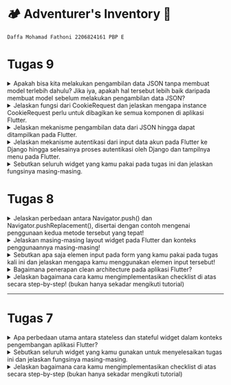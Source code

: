 # :camping: Adventurer's Inventory :school_satchel:
`Daffa Mohamad Fathoni 2206824161
PBP E`

# Tugas 9

<details>
<summary>Apakah bisa kita melakukan pengambilan data JSON tanpa membuat model terlebih dahulu? Jika iya, apakah hal tersebut lebih baik daripada membuat model sebelum melakukan pengambilan data JSON?</summary>

Pengambilan data JSON sendiri tidak memerlukan pembuatan model terlebih dahulu. JSON (JavaScript Object Notation) adalah format data ringan yang digunakan untuk pertukaran data antar aplikasi. Jadi, Anda dapat mengambil data JSON langsung tanpa membangun model khusus.

Namun, apakah Anda memerlukan pembuatan model tergantung pada tujuan pengambilan data tersebut. Jika Anda hanya ingin membaca atau mengambil data dari file JSON atau endpoint API, Anda tidak perlu membuat model. Anda dapat menggunakan bahasa pemrograman atau alat yang mendukung manipulasi data JSON, seperti Python dengan library json atau JavaScript dengan JSON.parse().

</details>

<details>
<summary>Jelaskan fungsi dari CookieRequest dan jelaskan mengapa instance CookieRequest perlu untuk dibagikan ke semua komponen di aplikasi Flutter.</summary>

Dalam konteks aplikasi Flutter yang berkomunikasi dengan server, penggunaan cookies seringkali terlibat dalam mekanisme otentikasi atau manajemen sesi. Cookies dapat digunakan untuk menyimpan informasi otentikasi atau data sesi yang diperlukan oleh server.

Namun, secara umum, jika Anda memiliki kebutuhan untuk menggunakan cookies di seluruh aplikasi Flutter Anda, Anda mungkin ingin membuat singleton atau objek yang dapat diakses secara global untuk menangani manajemen cookies tersebut. Alasan untuk ini dapat mencakup:

Konsistensi: Memiliki satu instance yang menangani manajemen cookies dapat memastikan konsistensi pengelolaan cookies di seluruh aplikasi. Jika Anda membuat instance CookieRequest dan membagikannya ke semua komponen, Anda dapat memastikan bahwa semua komponen menggunakan cookies yang sama.

Dapat Dikonfigurasi Secara Sentral: Dengan menggunakan singleton atau objek yang dapat diakses secara global, Anda dapat dengan mudah menambahkan konfigurasi atau opsi terkait cookies di satu tempat. Ini memudahkan pengelolaan dan perubahan konfigurasi di masa depan.

Kemudahan Penggunaan: Dengan menggunakan satu instance untuk menangani cookies, Anda mengurangi kebutuhan untuk melewatkan atau menyimpan cookies di banyak tempat. Ini dapat meningkatkan kemudahan penggunaan dan pemeliharaan.

Contoh sederhana dalam Flutter bisa terlihat seperti ini:

```dart
final request = context.watch<CookieRequest>();
```

Dengan menggunakan CookieRequest seperti di atas, Anda dapat membuat instance CookieRequest di satu tempat dan menggunakannya di seluruh aplikasi Anda untuk menangani cookies.

</details>


<details>
<summary>Jelaskan mekanisme pengambilan data dari JSON hingga dapat ditampilkan pada Flutter.</summary>



</details>


<details>
<summary>Jelaskan mekanisme autentikasi dari input data akun pada Flutter ke Django hingga selesainya proses autentikasi oleh Django dan tampilnya menu pada Flutter.</summary>
</details>


<details>
<summary>Sebutkan seluruh widget yang kamu pakai pada tugas ini dan jelaskan fungsinya masing-masing.</summary>
</details>


# Tugas 8
<details>
<summary>Jelaskan perbedaan antara Navigator.push() dan Navigator.pushReplacement(), disertai dengan contoh mengenai penggunaan kedua metode tersebut yang tepat!</summary>

`Navigator.push()` dan `Navigator.pushReplacement()` adalah dua metode yang digunakan dalam Flutter untuk mengelola navigasi antar halaman (routing).

| `Navigator.push()`| `Navigator.pushReplacement()`|
| --- | --- |
| Digunakan untuk menambahkan halaman baru ke dalam tumpukan navigasi.| Digunakan untuk mengganti halaman saat ini dengan halaman baru.|
| Mempush halaman baru ke atas halaman saat ini.| Halaman saat ini dihapus dari tumpukan dan diganti dengan halaman baru.|
| Menambahkan halaman baru ke tumpukan, sehingga pengguna dapat kembali ke halaman sebelumnya.| Berguna ketika Anda ingin mencegah pengguna untuk kembali ke halaman sebelumnya.|

Contoh untuk `Navigator.push()`
```dart
// Contoh menggunakan Navigator.push()
FlatButton(
  onPressed: () {
    Navigator.push(
      context,
      MaterialPageRoute(builder: (context) => HalamanBaru()),
    );
  },
  child: Text('Buka Halaman Baru'),
)
```


Contoh untuk `Navigator.pushReplacement()`
```dart
// Contoh menggunakan Navigator.pushReplacement()
FlatButton(
  onPressed: () {
    Navigator.pushReplacement(
      context,
      MaterialPageRoute(builder: (context) => HalamanBaru()),
    );
  },
  child: Text('Ganti ke Halaman Baru'),
)

```

</details>

<details>
<summary>Jelaskan masing-masing layout widget pada Flutter dan konteks penggunaannya masing-masing!</summary>

### 1. Single-child Layout Widgets

Berlaku untuk widget yang memiliki satu child widget di dalamnya

* Container: Digunakan untuk mengelompokkan dan mengatur widget lainnya.

```dart
Container(
  padding: EdgeInsets.all(16.0),
  margin: EdgeInsets.symmetric(vertical: 8.0),
  color: Colors.blue,
  child: Text('Isi Container'),
)

```

* Center: Menempatkan satu child widget di tengah parent widget.

```dart
Center(
  child: Text('Tengah'),
)

```

* Align: Menempatkan satu child widget dengan spesifikasi alignment.

```dart
Align(
  alignment: Alignment.bottomRight,
  child: Text('Di Bawah Kanan'),
)

```

### 2. Multi-child Layout Widgets

Widget yang dapat memiliki lebih dari satu child widget.

* Row and Column: Menempatkan child widget secara horizontal (Row) atau vertikal (Column).

```dart
Row(
  children: <Widget>[
    Icon(Icons.star),
    Text('Bintang'),
  ],
)

Column(
  children: <Widget>[
    Text('Baris 1'),
    Text('Baris 2'),
  ],
)

```

* Stack: Menumpuk child widget di atas satu sama lain.

```dart
Stack(
  children: <Widget>[
    Positioned(
      top: 10.0,
      left: 10.0,
      child: Text('Atas Kiri'),
    ),
    Positioned(
      bottom: 10.0,
      right: 10.0,
      child: Text('Bawah Kanan'),
    ),
  ],
)
```

* ListView and GridView: Menampilkan daftar atau grid dari child widget.

```dart
ListView(
  children: <Widget>[
    ListTile(title: Text('Item 1')),
    ListTile(title: Text('Item 2')),
    // ...
  ],
)

GridView.builder(
  gridDelegate: SliverGridDelegateWithFixedCrossAxisCount(
    crossAxisCount: 2,
  ),
  itemBuilder: (context, index) => MyGridItem(index),
)

```

### 3. Silver Widgets

* SilverAppBar: Membuat AppBar yang dapat di-scroll.

```dart
CustomScrollView(
  slivers: <Widget>[
    SliverAppBar(
      title: Text('AppBar yang Bisa Di-Scroll'),
      floating: true,
      pinned: true,
    ),
    // ... SliverList atau SliverGrid
  ],
)
```

*SilverList and SilverGrid: Menampilkan daftar atau grid dalam konteks ScrollView.

```dart
CustomScrollView(
  slivers: <Widget>[
    SliverList(
      delegate: SliverChildBuilderDelegate(
        (context, index) => ListTile(title: Text('Item $index')),
        childCount: 10,
      ),
    ),
    // ... SliverAppBar atau SliverGrid
  ],
)
```

</details>

<details>
<summary>Sebutkan apa saja elemen input pada form yang kamu pakai pada tugas kali ini dan jelaskan mengapa kamu menggunakan elemen input tersebut!</summary>

1. TextFormField untuk Nama Produk:

**Alasan Penggunaan**: Digunakan untuk memasukkan teks, dalam hal ini, nama produk. TextFormField memberikan kemudahan untuk mengelola input teks dengan menyediakan berbagai fitur seperti validasi dan interaksi yang nyaman.

```dart
Padding(
  padding: const EdgeInsets.all(8.0),
  child: TextFormField(
    decoration: InputDecoration(
      hintText: "Nama Produk",
      labelText: "Nama Produk",
      border: OutlineInputBorder(
        borderRadius: BorderRadius.circular(5.0),
      ),
    ),
    onChanged: (String? value) {
      setState(() {
        _name = value!;
      });
    },
    validator: (String? value) {
      if (value == null || value.isEmpty) {
        return "Nama tidak boleh kosong!";
      }
      return null;
    },
  ),
),
```

2. TextFormField untuk Harga:

**Alasan Penggunaan**: Digunakan lagi untuk memasukkan harga produk. TextFormField memungkinkan input numerik dan menyediakan validasi untuk memastikan bahwa yang dimasukkan adalah angka.

```dart
Padding(
  padding: const EdgeInsets.all(8.0),
  child: TextFormField(
    decoration: InputDecoration(
      hintText: "Harga",
      labelText: "Harga",
      border: OutlineInputBorder(
        borderRadius: BorderRadius.circular(5.0),
      ),
    ),
    onChanged: (String? value) {
      setState(() {
        _amount = int.parse(value!);
      });
    },
    validator: (String? value) {
      if (value == null || value.isEmpty) {
        return "Harga tidak boleh kosong!";
      }
      if (int.tryParse(value) == null) {
        return "Harga harus berupa angka!";
      }
      return null;
    },
  ),
),
```

3. TextFormField untuk Deskripsi:

**Alasan Penggunaan**: Digunakan ketiga kalinya untuk memasukkan deskripsi produk. TextFormField memudahkan pengguna memasukkan teks dan menyediakan validasi sederhana untuk memastikan deskripsi tidak kosong.

```dart
Padding(
  padding: const EdgeInsets.all(8.0),
  child: TextFormField(
    decoration: InputDecoration(
      hintText: "Deskripsi",
      labelText: "Deskripsi",
      border: OutlineInputBorder(
        borderRadius: BorderRadius.circular(5.0),
      ),
    ),
    onChanged: (String? value) {
      setState(() {
        _description = value!;
      });
    },
    validator: (String? value) {
      if (value == null || value.isEmpty) {
        return "Deskripsi tidak boleh kosong!";
      }
      return null;
    },
  ),
),
```
4. Elemen lain:
* Decorations: TextFormField memberikan opsi dekorasi yang kaya, seperti hintText, labelText, dan border. Ini membantu meningkatkan pengalaman pengguna dengan memberikan petunjuk visual.

* OnChanged dan State Management: Dengan menggunakan onChanged, aplikasi dapat merespons perubahan nilai di dalam TextFormField. Selain itu, kita menggunakan state management untuk menyimpan nilai dari setiap TextFormField sehingga dapat diakses saat tombol "Save" ditekan.

* Validator: TextFormField memungkinkan penerapan validator untuk memastikan bahwa data yang dimasukkan sesuai dengan aturan yang diinginkan. Validator ini membantu untuk memberikan umpan balik kepada pengguna jika input tidak sesuai dengan yang diharapkan.

</details>

<details>
<summary>Bagaimana penerapan clean architecture pada aplikasi Flutter?</summary>

Penerapan Clean Architecture pada aplikasi Flutter melibatkan strukturisasi proyek untuk memisahkan lapisan bisnis, presentasi, dan infrastruktur. Berikut adalah langkah-langkah singkatnya:

1. **Entities:**
- Definisikan entitas atau model bisnis.
- Pastikan entitas tidak bergantung pada lapisan lainnya.

2. **Use Cases (Interactors):**
- Implementasikan operasi bisnis dalam use cases.
- Pastikan use cases bersifat independen dan dapat digunakan di berbagai konteks.

3. **Interface Adapters:**
- Terapkan interface adapters untuk mengonversi data antara lapisan bisnis dan presentasi.
- Pisahkan presentasi dari logika bisnis dengan menggunakan presenter atau view model.

4. **Frameworks & Drivers:**
- Tempatkan kode infrastruktur dan kerangka kerja eksternal di lapisan ini.
- Ketergantungan dari lapisan bisnis ke lapisan ini melalui interface.

5. **Modularisasi Kode:**
- Pisahkan proyek menjadi modul-modul sesuai dengan lapisan bisnis, data, dan presentasi.

6. **Dependency Injection:**
- Gunakan Dependency Injection untuk memberikan ketergantungan antara lapisan.
- Ini memudahkan pengujian dan meningkatkan fleksibilitas dalam perubahan implementasi.

7. **Testing:**
- Gunakan unit testing untuk menguji logika bisnis dan use cases secara terpisah.
- Gunakan widget testing untuk menguji UI dan integrasi komponen.

Contoh struktur proyek yang menerapkan Clean Architecture di Flutter mungkin memiliki folder seperti *"core"* untuk lapisan bisnis, *"data"* untuk infrastruktur dan akses data, dan *"presentation"* untuk tampilan dan antarmuka pengguna. Selain itu, konsisten dalam menerapkan prinsip SOLID dan memisahkan tanggung jawab setiap lapisan adalah kunci untuk mendapatkan manfaat maksimal dari Clean Architecture.

</details>

<details>
<summary>Jelaskan bagaimana cara kamu mengimplementasikan checklist di atas secara step-by-step! (bukan hanya sekadar mengikuti tutorial)</summary>

- [x] Membuat minimal satu halaman baru pada aplikasi, yaitu halaman formulir tambah item baru dengan ketentuan sebagai berikut:

Membuat sebuah page baru dengan class ShopFormPage yang mengextend StatefulWidget

```dart
import 'package:flutter/material.dart';
// TODO: Impor drawer yang sudah dibuat sebelumnya
import 'package:adventurers_inventory/widgets/left_drawer.dart';
import 'package:adventurers_inventory/widgets/model_item.dart';

class ShopFormPage extends StatefulWidget {
  const ShopFormPage({super.key});

  @override
  State<ShopFormPage> createState() => _ShopFormPageState();
}

class _ShopFormPageState extends State<ShopFormPage> {
  final _formKey = GlobalKey<FormState>();
  String _name = "";
  int _amount = 0;
  String _description = "";

  @override
  Widget build(BuildContext context) {
    return Scaffold(
      appBar: AppBar(
        title: const Center(
          child: Text(
            'Form Tambah Produk',
          ),
        ),
        backgroundColor: Colors.indigo,
        foregroundColor: Colors.white,
      ),
      // Tambahkan drawer yang sudah dibuat di sini
      drawer: const LeftDrawer(),
      body: Form(
        key: _formKey,
        child: SingleChildScrollView(
            child:
                Column(crossAxisAlignment: CrossAxisAlignment.start, children:[])),
      ),
    );
  }
}
```

- [x] Memakai minimal tiga elemen input, yaitu name, amount, description. Tambahkan elemen input sesuai dengan model pada aplikasi tugas Django yang telah kamu buat.

Pada bagian ini dibuat 3 child input dengan dicontain oleh Padding, 3 input memakai TextFormField untuk Nama, Amount, dan Description

```dart
[
Padding(
    padding: const EdgeInsets.all(8.0),
    child: TextFormField(
      decoration: InputDecoration(
        hintText: "Nama Produk",
        labelText: "Nama Produk",
        border: OutlineInputBorder(
          borderRadius: BorderRadius.circular(5.0),
        ),
      ),
      onChanged: (String? value) {
        setState(() {
          _name = value!;
        });
      },
      validator: (String? value) {
        if (value == null || value.isEmpty) {
          return "Nama tidak boleh kosong!";
        }
        return null;
      },
    ),
  ),
  Padding(
    padding: const EdgeInsets.all(8.0),
    child: TextFormField(
      decoration: InputDecoration(
        hintText: "Harga",
        labelText: "Harga",
        border: OutlineInputBorder(
          borderRadius: BorderRadius.circular(5.0),
        ),
      ),
      onChanged: (String? value) {
        setState(() {
          _amount = int.parse(value!);
        });
      },
      validator: (String? value) {
        if (value == null || value.isEmpty) {
          return "Harga tidak boleh kosong!";
        }
        if (int.tryParse(value) == null) {
          return "Harga harus berupa angka!";
        }
        return null;
      },
    ),
  ),
  Padding(
    padding: const EdgeInsets.all(8.0),
    child: TextFormField(
      decoration: InputDecoration(
        hintText: "Deskripsi",
        labelText: "Deskripsi",
        border: OutlineInputBorder(
          borderRadius: BorderRadius.circular(5.0),
        ),
      ),
      onChanged: (String? value) {
        setState(() {
          _description = value!;
        });
      },
      validator: (String? value) {
        if (value == null || value.isEmpty) {
          return "Deskripsi tidak boleh kosong!";
        }
        return null;
      },
    ),
  ),
]
```

- [x] Memiliki sebuah tombol Save.

Pada tombol Save, dibuat widget ElevatedButton yang dibungkus oleh widget Padding dan Align. Dan ketika dipencet akan memunculkan sebuah Popup bernama AlertDialog

```dart
Align(
  alignment: Alignment.bottomCenter,
  child: Padding(
    padding: const EdgeInsets.all(8.0),
    child: ElevatedButton(
      style: ButtonStyle(
        backgroundColor: MaterialStateProperty.all(Colors.indigo),
      ),
      onPressed: () {
        if (_formKey.currentState!.validate()) {
          listItem.add(Item(_name, _amount, _description));
          showDialog(
            context: context,
            builder: (context) {
              return AlertDialog(
                title: const Text('Produk berhasil tersimpan'),
                content: SingleChildScrollView(
                  child: Column(
                    crossAxisAlignment: CrossAxisAlignment.start,
                    children: [
                      Text('Nama: $_name'),
                      Text('Amount: $_amount'),
                      Text('Description: $_description')
                    ],
                  ),
                ),
                actions: [
                  TextButton(
                    child: const Text('OK'),
                    onPressed: () {
                      Navigator.pop(context);
                    },
                  ),
                ],
              );
            },
          );
          _formKey.currentState!.reset();
        }
      },
      child: const Text(
        "Save",
        style: TextStyle(color: Colors.white),
      ),
    ),
  ),
),
```

- [x] Setiap elemen input di formulir juga harus divalidasi dengan ketentuan sebagai berikut:

- [x] Setiap elemen input tidak boleh kosong.

Validasi input diimplementasikan dengan validator seperti dibawah

```dart
validator: (String? value) {
  if (value == null || value.isEmpty) {
    return "Deskripsi tidak boleh kosong!";
  }
  return null;
},
```

- [x] Setiap elemen input harus berisi data dengan tipe data atribut modelnya.

Sama juga untuk validasi data dengan kode `if (int.tryParse(value) == null)`

```dart
validator: (String? value) {
  if (value == null || value.isEmpty) {
    return "Harga tidak boleh kosong!";
  }
  if (int.tryParse(value) == null) {
    return "Harga harus berupa angka!";
  }
  return null;
},
```

- [x] Mengarahkan pengguna ke halaman form tambah item baru ketika menekan tombol Tambah Item pada halaman utama.

Untuk perpindahan halaman digunakan Navigator untuk berpindah-pindah, pada halaman utama digunakan push untuk menyimpan pada stack agar nantinya bisa kembali ke halaman utama

```dart
onTap: () {
  // Memunculkan SnackBar ketika diklik
  ScaffoldMessenger.of(context)
    ..hideCurrentSnackBar()
    ..showSnackBar(SnackBar(
        content: Text("Kamu telah menekan tombol ${item.name}!"),
        backgroundColor: item.color,
      )
    );
  // Navigate ke route yang sesuai (tergantung jenis tombol)
  if (item.name == "Tambah Item") {
    // Gunakan Navigator.push untuk melakukan navigasi ke MaterialPageRoute yang mencakup ShopFormPage.
    Navigator.push(
          context,
          MaterialPageRoute(
            builder: (context) => ShopFormPage(),
          ));
  }
},
```

- [x] Memunculkan data sesuai isi dari formulir yang diisi dalam sebuah pop-up setelah menekan tombol Save pada halaman formulir tambah item baru.

Pada AlertDialog ini bekerja sebagai popup yang akan menunjukkan bahwa Produk sukses diinput beserta informasi2 yang ada. 

```dart
return AlertDialog(
  title: const Text('Produk berhasil tersimpan'),
  content: SingleChildScrollView(
    child: Column(
      crossAxisAlignment: CrossAxisAlignment.start,
      children: [
        Text('Nama: $_name'),
        Text('Amount: $_amount'),
        Text('Description: $_description')
      ],
    ),
  ),
  actions: [
    TextButton(
      child: const Text('OK'),
      onPressed: () {
        Navigator.pop(context);
      },
    ),
  ],
);
```

- [x] Membuat sebuah drawer pada aplikasi dengan ketentuan sebagai berikut:

```dart
import 'package:adventurers_inventory/items_list.dart';
import 'package:flutter/material.dart';
import 'package:adventurers_inventory/menu.dart';
// Impor halaman ShopFormPage jika sudah dibuat
import 'package:adventurers_inventory/shoplist_form.dart';

class LeftDrawer extends StatelessWidget {
  const LeftDrawer({super.key});

  @override
  Widget build(BuildContext context) {
    return Drawer(
      child: ListView(
        children: [
          const DrawerHeader(
            decoration: BoxDecoration(
              color: Colors.indigo,
            ),
            child: Column(
              children: [
                Text(
                  'Shopping List',
                  textAlign: TextAlign.center,
                  style: TextStyle(
                    fontSize: 30,
                    fontWeight: FontWeight.bold,
                    color: Colors.white,
                  ),
                ),
                Padding(padding: EdgeInsets.all(10)),
                Text("Catat seluruh keperluan belanjamu di sini!",
                    //Tambahkan gaya teks dengan center alignment, font ukuran 15, warna putih, dan weight biasa
                    textAlign: TextAlign.center,
                    style: TextStyle(
                      fontSize: 15,
                      color: Colors.white,
                      fontWeight: FontWeight.normal,
                    ),
                    ),
              ],
            ),
          ),
          // Bagian routing
        ],
      ),
    );
  }
}
```

- [x] Drawer minimal memiliki dua buah opsi, yaitu Halaman Utama dan Tambah Item.

Untuk pilihan opsi pada drawer ini bekerja sebagai navigator pada drawer maka digunakan Navigator dan pushReplacement untuk langsung mengganti halaman tersebut

```dart
ListTile(
  leading: const Icon(Icons.home_outlined),
  title: const Text('Halaman Utama'),
  // Bagian redirection ke MyHomePage
  onTap: () {
    Navigator.pushReplacement(
        context,
        MaterialPageRoute(
          builder: (context) => MyHomePage(),
        ));
  },
),
ListTile(
  leading: const Icon(Icons.add_shopping_cart),
  title: const Text('Tambah Item'),
  // Bagian redirection ke ShopFormPage
  onTap: () {
    /*
    Buatlah routing ke ShopFormPage di sini,
    setelah halaman ShopFormPage sudah dibuat.
    */
    Navigator.pushReplacement(
        context,
        MaterialPageRoute(
          builder: (context) => ShopFormPage(),
        ));
  },
),
ListTile(
  leading: const Icon(Icons.checklist),
  title: const Text('Lihat Item'),
  // Bagian redirection ke ItemsListPage
  onTap: () {
    /*
    Buatlah routing ke ItemsListPage di sini,
    setelah halaman ItemsListPage sudah dibuat.
    */
    Navigator.pushReplacement(
        context,
        MaterialPageRoute(
          builder: (context) => ItemsListPage(),
        ));
  },
),
```

- [x] Ketika memiih opsi Halaman Utama, maka aplikasi akan mengarahkan pengguna ke halaman utama.

Diimplementasikann `Navigator.pushReplacement` untuk menggantikan halaman ke HomePage

```dart
onTap: () {
  Navigator.pushReplacement(
      context,
      MaterialPageRoute(
        builder: (context) => MyHomePage(),
      ));
},
```

- [x] Ketika memiih opsi (Tambah Item), maka aplikasi akan mengarahkan pengguna ke halaman form tambah item baru.

Diimplementasikan yang sama untuk perpindahan halaman ke input form dengan pushReplacement

```dart
onTap: () {
  /*
  Buatlah routing ke ShopFormPage di sini,
  setelah halaman ShopFormPage sudah dibuat.
  */
  Navigator.pushReplacement(
      context,
      MaterialPageRoute(
        builder: (context) => ShopFormPage(),
      ));
},
```


</details>

<hr>

# Tugas 7

<details>
<summary>Apa perbedaan utama antara stateless dan stateful widget dalam konteks pengembangan aplikasi Flutter?</summary>

<br>

`state` pada flutter adalah data atau variabel yang digunakan untuk membangun UI (User Interface) di flutter yang dapat berubah selama waktu aplikasi berjalan. `state` merujuk kepada data yang memengaruhi tampilan atau perilaku dari suatu widget. State adalah salah satu konsep utama dalam pembuatan aplikasi Flutter.

Terdapat dua jenis state:

|Stateless Widget|Stateful Widget|
| --- | --- |
|tidak memiliki data yang berubah selama masa hidupnya |data yang dapat berubah selama masa hidupnya |
|dapat memanggil method build sekali ketika widget pertama kali dimuat | dapat memanggil method build ulang ketika ada perubahan state dengan menggunakan method setState |
|tidak memerlukan class tambahan untuk mengatur state | memerlukan class tambahan yang meng-extend State untuk mengatur state|
|menampilkan data yang sifatnya statis atau tidak perlu adanya perubahan nilai | menampilkan data yang sifatnya dinamis atau membutuhkan perubahan nilai|

#### Contoh kode Stateless Widget
```dart
class MyApp extends statelessWidget{
    @override
    Widget build(BuildContext context){
        return MaterialApp(
            ...
        )
    }
}
```

#### Contoh kode Stateful Widget
```dart
class MyHomePage extends statefulWidget {
    MyHomePage({Key key, this.title}) : super(key: key);
    final String title;

    @override
    _MyHomePageState createState() => _MyHomePageState();
}
```
</details>

<details>
<summary>Sebutkan seluruh widget yang kamu gunakan untuk menyelesaikan tugas ini dan jelaskan fungsinya masing-masing.</summary>

- `MaterialApp`: Ini adalah widget yang digunakan untuk menginisialisasi aplikasi Flutter, dan di dalamnya, Anda dapat mengatur konfigurasi global seperti tema.

- `Scaffold`: Ini adalah widget yang memberikan kerangka dasar untuk aplikasi Anda, termasuk AppBar, FloatingActionButton, dan lain-lain.

- `AppBar`: Widget ini digunakan untuk menampilkan bilah atas (app bar) yang berisi judul aplikasi.

- `SingleChildScrollView`: Widget ini digunakan untuk membuat area yang dapat di-scroll ketika kontennya lebih besar dari layar.

- `Padding`: Widget ini digunakan untuk memberikan jarak (padding) di sekitar kontennya.

- `Column`: Widget ini digunakan untuk menampilkan child widgets secara vertikal dalam kolom.

- `GridView.count`: Widget ini digunakan untuk menampilkan item dalam grid dengan jumlah kolom yang telah ditentukan.

- `InkWell`: Widget ini digunakan untuk membuat area responsif terhadap sentuhan (tap) dengan efek splash.

- `SnackBar`: Widget ini digunakan untuk menampilkan pesan singkat (biasanya sebagai respons atas tindakan pengguna) di bagian bawah layar.

- `Material`: Ini adalah widget yang mengelilingi konten card untuk memberikan efek Material Design.

- `Container`: Widget ini digunakan untuk mengelilingi ikon dan teks dalam card.

- `Icon`: Widget ini digunakan untuk menampilkan ikon.

- `Text`: Widget ini digunakan untuk menampilkan teks.

</details>

<details>
<summary>Jelaskan bagaimana cara kamu mengimplementasikan checklist di atas secara step-by-step (bukan hanya sekadar mengikuti tutorial)</summary>

<br>

- [x] Membuat sebuah program Flutter baru dengan tema inventory seperti tugas-tugas sebelumnya.

1. Membuat project Flutter baru dengan command `flutter create adventurers_inventory` dan dilanjutkan `cd adventurers_inventory`

2. Inisiasi git dengan `git init` dan menyambungkan dengan repository remote di GitHub dengan `git remote add origin https://github.com/fathonidf/adventurers-inventory-mobile.git`

3. Menjalankan project Flutter dengan `flutter run`

- [x] Membuat tiga tombol sederhana dengan ikon dan teks untuk:

1. Pertama-tama, membuat `main.dart` sebagai inisiasi MyApp di awal dengan kode berikut

```dart
import 'package:flutter/material.dart';
import 'package:adventurers_inventory/menu.dart';

void main() {
  runApp(const MyApp());
}

class MyApp extends StatelessWidget {
  const MyApp({super.key});

  // This widget is the root of your application.
  @override
  Widget build(BuildContext context) {
    return MaterialApp(
      title: 'Flutter Demo',
      theme: ThemeData(
        colorScheme: ColorScheme.fromSeed(seedColor: Colors.indigo),
        useMaterial3: true,
      ),
      home: MyHomePage(),
    );
  }
}
```

Pada kode di atas, menjadikan home dengan memanggil fungsi dari class `MyHomePage` yang berada pada `menu.dart`. Agar dapat diakses, maka file diimport dengan `import 'package:adventurers_inventory/menu.dart';`

2. Membuat dan mendefinisikan suatu class untuk barang-barang yang akan dijual sebagai berikut

```dart
class ShopItem {
  final String name;
  final IconData icon;
  final Color color;

  ShopItem(this.name, this.icon, this.color);
}
```

attribute tambahan yaitu color untuk pengerjaan bonus pada Tugas 7 ini.

3. Kemudian menambahkan class `MyHomePage` yang merupakan `StatelessWidget` kode pada `menu.dart` sebagai berikut

```dart
class MyHomePage extends StatelessWidget {
  MyHomePage({Key? key}) : super(key: key);
  final List<ShopItem> items = [
    ShopItem("Lihat Item", Icons.checklist, Colors.red),
    ShopItem("Tambah Item", Icons.add_shopping_cart, Colors.yellow.shade600),
    ShopItem("Logout", Icons.logout, Colors.green),
  ];

  @override
  Widget build(BuildContext context) {
    return Scaffold(
      appBar: AppBar(
        title: const Text(
          'Adventurer\'s Inventory ',
        ),
      ),
      body: SingleChildScrollView(
        // Widget wrapper yang dapat discroll
        child: Padding(
          padding: const EdgeInsets.all(10.0), // Set padding dari halaman
          child: Column(
            // Widget untuk menampilkan children secara vertikal
            children: <Widget>[
              const Padding(
                padding: EdgeInsets.only(top: 10.0, bottom: 10.0),
                // Widget Text untuk menampilkan tulisan dengan alignment center dan style yang sesuai
                child: Text(
                  'Inventory Store', // Text yang menandakan toko
                  textAlign: TextAlign.center,
                  style: TextStyle(
                    fontSize: 30,
                    fontWeight: FontWeight.bold,
                  ),
                ),
              ),
              // Grid layout
              GridView.count(
                // Container pada card kita.
                primary: true,
                padding: const EdgeInsets.all(20),
                crossAxisSpacing: 10,
                mainAxisSpacing: 10,
                crossAxisCount: 3,
                shrinkWrap: true,
                children: items.map((ShopItem item) {
                  // Iterasi untuk setiap item
                  return ShopCard(item);
                }).toList(),
              ),
            ],
          ),
        ),
      ),
    );
  }
}
```

Kode tersebut membuat suatu home page container dengan menampilkan Widget button-button dengan judul `"Inventory Store"`.
Pada `final List<ShopItem> items` menginstansiasi object baru dengan menambahkannya pada list `items` meliputi `"Lihat Item"`, `"Tambah Produk"`, dan `"Logout"`.

Penambahan instansiasi attribute color untuk bonus tugas 7

4. Selanjutnya membuat widget stateless baru untuk menampilkan `ShopCard` tersebut

```dart
class ShopCard extends StatelessWidget {
  final ShopItem item;

  const ShopCard(this.item, {super.key}); // Constructor

  @override
  Widget build(BuildContext context) {
    return Material(
      child: InkWell(
        // Area responsive terhadap sentuhan
        onTap: () {
          // Memunculkan SnackBar ketika diklik
          ScaffoldMessenger.of(context)
            ..hideCurrentSnackBar()
            ..showSnackBar(SnackBar(
                content: Text("Kamu telah menekan tombol ${item.name}!"),
                backgroundColor: item.color,
              )
            );
        },
        child: Container(
          // Container untuk menyimpan Icon dan Text
          color: item.color,
          padding: const EdgeInsets.all(8),
          child: Center(
            child: Column(
              mainAxisAlignment: MainAxisAlignment.center,
              children: [
                Icon(
                  item.icon,
                  color: Colors.white,
                  size: 30.0,
                ),
                const Padding(padding: EdgeInsets.all(3)),
                Text(
                  item.name,
                  textAlign: TextAlign.center,
                  style: const TextStyle(color: Colors.white),
                ),
              ],
            ),
          ),
        ),
      ),
    );
  }
}
```

Card tersebut akan ditampilkan dengan iterasi oleh MyHomePage.

- [x] Melihat daftar item `Lihat Item`

```dart
    final List<ShopItem> items = [
    ShopItem("Lihat Item", Icons.checklist, Colors.red),
];
```

- [x] Menambah item `Tambah Item`

```dart
    final List<ShopItem> items = [
    ShopItem("Tambah Item", Icons.add_shopping_cart, Colors.yellow.shade600),
];
```

- [x] Logout `Logout`

```dart
    final List<ShopItem> items = [
    ShopItem("Logout", Icons.logout, Colors.green),
];
```

- [x] Memunculkan Snackbar dengan tulisan:
    - [x] "Kamu telah menekan tombol Lihat Item" ketika tombol `Lihat Item` ditekan.
    - [x] "Kamu telah menekan tombol Tambah Item" ketika tombol `Tambah Item` ditekan.
    - [x] "Kamu telah menekan tombol Logout" ketika tombol `Logout` ditekan.

    Hal tersebut dilakukan dengan menjadikannya responsive melalui `onTap: ()` dan menambahkan `ScaffoldMessenger.of(context)`
    ```dart
    onTap: () {
          // Memunculkan SnackBar ketika diklik
          ScaffoldMessenger.of(context)
            ..hideCurrentSnackBar()
            ..showSnackBar(SnackBar(
                content: Text("Kamu telah menekan tombol ${item.name}!"),
                backgroundColor: item.color,
              )
            );
        },
    ```

    Karena setiap Card dimunculkan secara iterasi dari `MyHomePage`, maka tiap Card dapat mengakses item yang diinisiasi oleh constructor sehingga mengkonkatenasinya dengan `${item.name}`

- [x] Melakukan add-commit-push ke GitHub.

```
git add .

git commit -m "Selesai Tugas 7"

git push -u origin main
```

</details>